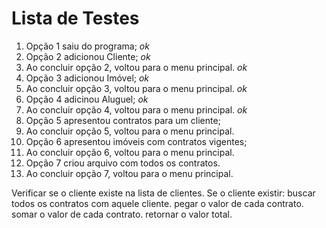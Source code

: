 # Lista de Testes

1. Opção 1 saiu do programa; *ok*
2. Opção 2 adicionou Cliente; *ok*
3. Ao concluir opção 2, voltou para o menu principal. *ok*
4. Opção 3 adicionou Imóvel; *ok*
5. Ao concluir opção 3, voltou para o menu principal. *ok*
6. Opção 4 adicinou Aluguel; *ok*
7. Ao concluir opção 4, voltou para o menu principal. *ok*
8. Opção 5 apresentou contratos para um cliente; 
9. Ao concluir opção 5, voltou para o menu principal.
10. Opção 6 apresentou imóveis com contratos vigentes;
11. Ao concluir opção 6, voltou para o menu principal.
12. Opção 7 criou arquivo com todos os contratos.
13. Ao concluir opção 7, voltou para o menu principal.










Verificar se o cliente existe na lista de clientes.
Se o cliente existir:
    buscar todos os contratos com aquele cliente.
    pegar o valor de cada contrato.
    somar o valor de cada contrato.
    retornar o valor total.
    